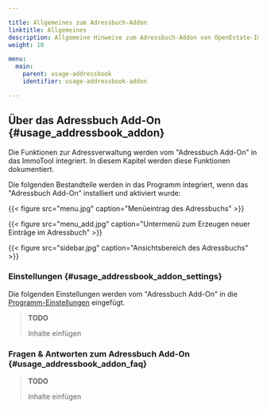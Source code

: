 ```yaml
---

title: Allgemeines zum Adressbuch-Addon
linktitle: Allgemeines
description: Allgemeine Hinweise zum Adressbuch-Addon von OpenEstate-ImmoTool…
weight: 10

menu:
  main:
    parent: usage-addressbook
    identifier: usage-addressbook-addon

---
```


## Über das Adressbuch Add-On {#usage_addressbook_addon}

Die Funktionen zur Adressverwaltung werden vom "Adressbuch Add-On" in das ImmoTool integriert. In diesem Kapitel werden diese Funktionen dokumentiert.

Die folgenden Bestandteile werden in das Programm integriert, wenn das "Adressbuch Add-On" installiert und aktiviert wurde:

{{< figure src="menu.jpg" caption="Menüeintrag des Adressbuchs" >}}

{{< figure src="menu_add.jpg" caption="Untermenü zum Erzeugen neuer Einträge im Adressbuch" >}}

{{< figure src="sidebar.jpg" caption="Ansichtsbereich des Adressbuchs" >}}


### Einstellungen {#usage_addressbook_addon_settings}

Die folgenden Einstellungen werden vom "Adressbuch Add-On" in die [Programm-Einstellungen](usage_general_settings.md#usage_general_settings) eingefügt.

> **TODO**
>
> Inhalte einfügen


### Fragen & Antworten zum Adressbuch Add-On {#usage_addressbook_addon_faq}

> **TODO**
>
> Inhalte einfügen

